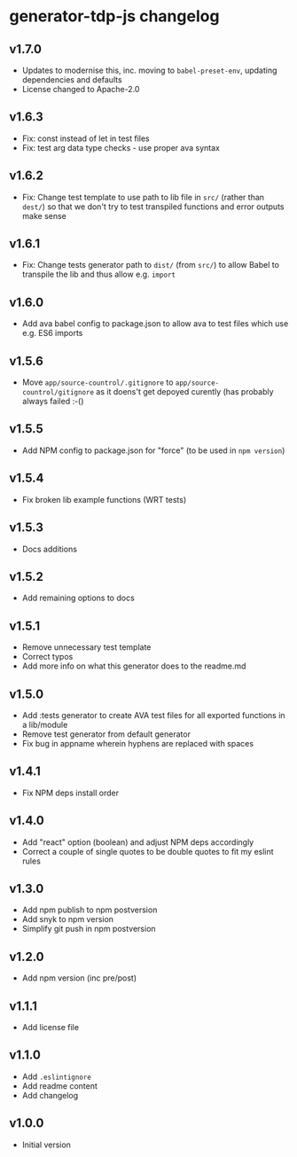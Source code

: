 # generator-tdp-js changelog

## v1.7.0
* Updates to modernise this, inc. moving to `babel-preset-env`, updating dependencies and defaults
* License changed to Apache-2.0

## v1.6.3
* Fix: const instead of let in test files
* Fix: test arg data type checks - use proper ava syntax

## v1.6.2
* Fix: Change test template to use path to lib file in `src/` (rather than `dest/`) so that we don't try to test transpiled functions and error outputs make sense

## v1.6.1
* Fix: Change tests generator path to `dist/` (from `src/`) to allow Babel to transpile the lib and thus allow e.g. `import`

## v1.6.0
* Add ava babel config to package.json to allow ava to test files which use e.g. ES6 imports

## v1.5.6
* Move `app/source-countrol/.gitignore` to `app/source-countrol/gitignore` as it doens't get depoyed curently (has probably always failed :-()

## v1.5.5
* Add NPM config to package.json for "force" (to be used in `npm version`)

## v1.5.4
* Fix broken lib example functions (WRT tests)

## v1.5.3
* Docs additions

## v1.5.2
* Add remaining options to docs

## v1.5.1
* Remove unnecessary test template
* Correct typos
* Add more info on what this generator does to the readme.md

## v1.5.0
* Add :tests generator to create AVA test files for all exported functions in a lib/module
* Remove test generator from default generator
* Fix bug in appname wherein hyphens are replaced with spaces

## v1.4.1
* Fix NPM deps install order

## v1.4.0
* Add "react" option (boolean) and adjust NPM deps accordingly
* Correct a couple of single quotes to be double quotes to fit my eslint rules

## v1.3.0
* Add npm publish to npm postversion
* Add snyk to npm version
* Simplify git push in npm postversion

## v1.2.0
* Add npm version (inc pre/post)

## v1.1.1
* Add license file

## v1.1.0
* Add `.eslintignore`
* Add readme content
* Add changelog

## v1.0.0
* Initial version
